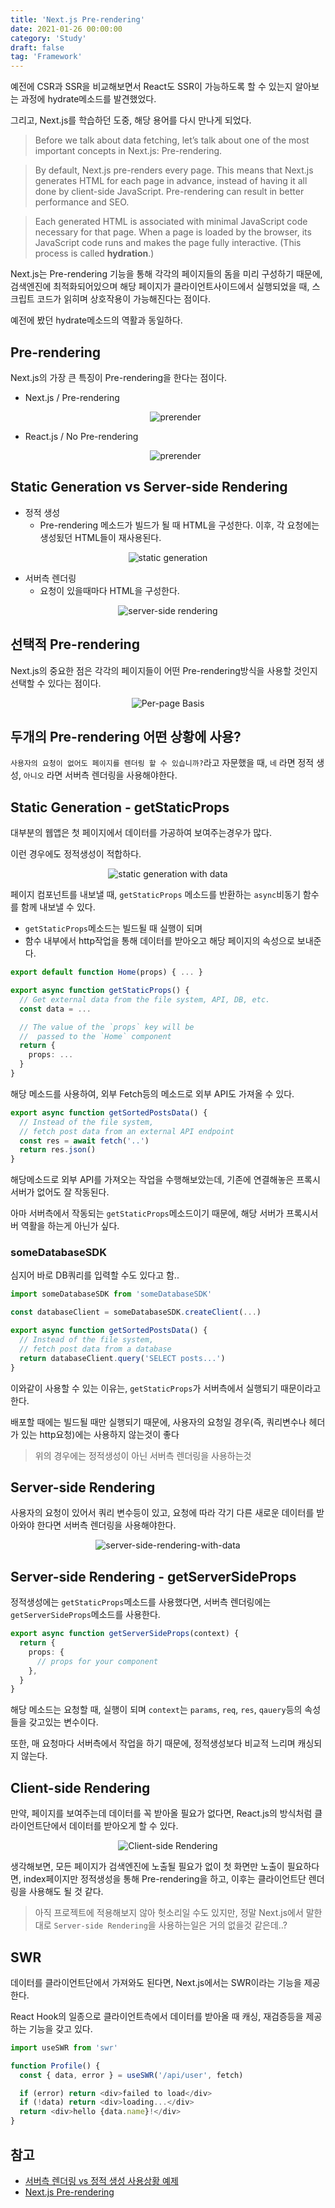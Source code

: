 ```yaml
---
title: 'Next.js Pre-rendering'
date: 2021-01-26 00:00:00
category: 'Study'
draft: false
tag: 'Framework'
---
```


예전에 CSR과 SSR을 비교해보면서 React도 SSR이 가능하도록 할 수 있는지 알아보는 과정에 hydrate메소드를 발견했었다.

그리고, Next.js를 학습하던 도중, 해당 용어를 다시 만나게 되었다.

> Before we talk about data fetching, let’s talk about one of the most important concepts in Next.js: Pre-rendering.

> By default, Next.js pre-renders every page. This means that Next.js generates HTML for each page in advance, instead of having it all done by client-side JavaScript. Pre-rendering can result in better performance and SEO.

> Each generated HTML is associated with minimal JavaScript code necessary for that page. When a page is loaded by the browser, its JavaScript code runs and makes the page fully interactive. (This process is called **hydration**.)

Next.js는 Pre-rendering 기능을 통해 각각의 페이지들의 돔을 미리 구성하기 때문에, 검색엔진에 최적화되어있으며 해당 페이지가 클라이언트사이드에서 실행되었을 때, 스크립트 코드가 읽히며 상호작용이 가능해진다는 점이다.

예전에 봤던 hydrate메소드의 역활과 동일하다.

## Pre-rendering

Next.js의 가장 큰 특징이 Pre-rendering을 한다는 점이다.

- Next.js / Pre-rendering

  <div style="margin : 0 auto; text-align : center">
    <img src="https://nextjs.org/static/images/learn/data-fetching/pre-rendering.png" alt="prerender">
  </div>

- React.js / No Pre-rendering
  <div style="margin : 0 auto; text-align : center">
    <img src="https://nextjs.org/static/images/learn/data-fetching/no-pre-rendering.png" alt="prerender">
  </div>

## Static Generation vs Server-side Rendering

- 정적 생성
  - Pre-rendering 메소드가 빌드가 될 때 HTML을 구성한다. 이후, 각 요청에는 생성됬던 HTML들이 재사용된다.

<div style="margin : 0 auto; text-align : center">
  <img src="https://nextjs.org/static/images/learn/data-fetching/static-generation.png" alt="static generation">
</div>

- 서버측 렌더링
  - 요청이 있을때마다 HTML을 구성한다.

<div style="margin : 0 auto; text-align : center">
  <img src="https://nextjs.org/static/images/learn/data-fetching/server-side-rendering.png" alt="server-side rendering">
</div>

## 선택적 Pre-rendering

Next.js의 중요한 점은 각각의 페이지들이 어떤 Pre-rendering방식을 사용할 것인지 선택할 수 있다는 점이다.

<div style="margin : 0 auto; text-align : center">
  <img src="https://nextjs.org/static/images/learn/data-fetching/per-page-basis.png" alt="Per-page Basis">
</div>

## 두개의 Pre-rendering 어떤 상황에 사용?

`사용자의 요청이 없어도 페이지를 렌더링 할 수 있습니까?`라고 자문했을 때, `네` 라면 정적 생성, `아니오` 라면 서버측 렌더링을 사용해야한다.

## Static Generation - getStaticProps

대부분의 웹앱은 첫 페이지에서 데이터를 가공하여 보여주는경우가 많다.

이런 경우에도 정적생성이 적합하다.

<div style="margin : 0 auto; text-align : center">
  <img src="https://nextjs.org/static/images/learn/data-fetching/static-generation-with-data.png" alt="static generation with data">
</div>

페이지 컴포넌트를 내보낼 때, `getStaticProps` 메소드를 반환하는 `async`비동기 함수를 함께 내보낼 수 있다.

- `getStaticProps`메소드는 빌드될 때 실행이 되며
- 함수 내부에서 http작업을 통해 데이터를 받아오고 해당 페이지의 속성으로 보내준다.

```ts
export default function Home(props) { ... }

export async function getStaticProps() {
  // Get external data from the file system, API, DB, etc.
  const data = ...

  // The value of the `props` key will be
  //  passed to the `Home` component
  return {
    props: ...
  }
}
```

해당 메소드를 사용하여, 외부 Fetch등의 메소드로 외부 API도 가져올 수 있다.

```ts
export async function getSortedPostsData() {
  // Instead of the file system,
  // fetch post data from an external API endpoint
  const res = await fetch('..')
  return res.json()
}
```

해당메소드로 외부 API를 가져오는 작업을 수행해보았는데, 기존에 연결해놓은 프록시서버가 없어도 잘 작동된다.

아마 서버측에서 작동되는 `getStaticProps`메소드이기 때문에, 해당 서버가 프록시서버 역활을 하는게 아닌가 싶다.

### someDatabaseSDK

심지어 바로 DB쿼리를 입력할 수도 있다고 함..

```ts
import someDatabaseSDK from 'someDatabaseSDK'

const databaseClient = someDatabaseSDK.createClient(...)

export async function getSortedPostsData() {
  // Instead of the file system,
  // fetch post data from a database
  return databaseClient.query('SELECT posts...')
}
```

이와같이 사용할 수 있는 이유는, `getStaticProps`가 서버측에서 실행되기 때문이라고 한다.

배포할 때에는 빌드될 때만 실행되기 때문에, 사용자의 요청일 경우(즉, 쿼리변수나 헤더가 있는 http요청)에는 사용하지 않는것이 좋다

> 위의 경우에는 정적생성이 아닌 서버측 렌더링을 사용하는것

## Server-side Rendering

사용자의 요청이 있어서 쿼리 변수등이 있고, 요청에 따라 각기 다른 새로운 데이터를 받아와야 한다면 서버측 렌더링을 사용해야한다.

<div style="margin : 0 auto; text-align : center">
  <img src="https://nextjs.org/static/images/learn/data-fetching/server-side-rendering-with-data.png" alt="server-side-rendering-with-data">
</div>

## Server-side Rendering - getServerSideProps

정적생성에는 `getStaticProps`메소드를 사용했다면, 서버측 렌더링에는 `getServerSideProps`메소드를 사용한다.

```ts
export async function getServerSideProps(context) {
  return {
    props: {
      // props for your component
    },
  }
}
```

해당 메소드는 요청할 때, 실행이 되며 `context`는 `params`, `req`, `res`, `qauery`등의 속성들을 갖고있는 변수이다.

또한, 매 요청마다 서버측에서 작업을 하기 때문에, 정적생성보다 비교적 느리며 캐싱되지 않는다.

## Client-side Rendering

만약, 페이지를 보여주는데 데이터를 꼭 받아올 필요가 없다면, React.js의 방식처럼 클라이언트단에서 데이터를 받아오게 할 수 있다.

<div style="margin : 0 auto; text-align : center">
  <img src="https://nextjs.org/static/images/learn/data-fetching/client-side-rendering.png" alt="Client-side Rendering">
</div>

생각해보면, 모든 페이지가 검색엔진에 노출될 필요가 없이 첫 화면만 노출이 필요하다면, index페이지만 정적생성을 통해 Pre-rendering을 하고, 이후는 클라이언트단 렌더링을 사용해도 될 것 같다.

> 아직 프로젝트에 적용해보지 않아 헛소리일 수도 있지만, 정말 Next.js에서 말한대로 `Server-side Rendering`을 사용하는일은 거의 없을것 같은데..?

## SWR

데이터를 클라이언트단에서 가져와도 된다면, Next.js에서는 SWR이라는 기능을 제공한다.

React Hook의 일종으로 클라이언트측에서 데이터를 받아올 때 캐싱, 재검증등을 제공하는 기능을 갖고 있다.

```ts
import useSWR from 'swr'

function Profile() {
  const { data, error } = useSWR('/api/user', fetch)

  if (error) return <div>failed to load</div>
  if (!data) return <div>loading...</div>
  return <div>hello {data.name}!</div>
}
```

## 참고

- [서버측 렌더링 vs 정적 생성 사용상황 예제](https://vercel.com/blog/nextjs-server-side-rendering-vs-static-generation)
- [Next.js Pre-rendering](https://nextjs.org/learn/basics/data-fetching)
